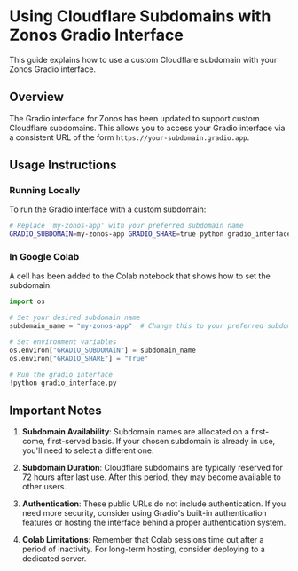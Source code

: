 # Using Cloudflare Subdomains with Zonos Gradio Interface

This guide explains how to use a custom Cloudflare subdomain with your Zonos Gradio interface.

## Overview

The Gradio interface for Zonos has been updated to support custom Cloudflare subdomains. This allows you to access your Gradio interface via a consistent URL of the form `https://your-subdomain.gradio.app`.

## Usage Instructions

### Running Locally

To run the Gradio interface with a custom subdomain:

```bash
# Replace 'my-zonos-app' with your preferred subdomain name
GRADIO_SUBDOMAIN=my-zonos-app GRADIO_SHARE=true python gradio_interface.py
```

### In Google Colab

A cell has been added to the Colab notebook that shows how to set the subdomain:

```python
import os

# Set your desired subdomain name
subdomain_name = "my-zonos-app"  # Change this to your preferred subdomain name

# Set environment variables
os.environ["GRADIO_SUBDOMAIN"] = subdomain_name
os.environ["GRADIO_SHARE"] = "True"

# Run the gradio interface
!python gradio_interface.py
```

## Important Notes

1. **Subdomain Availability**: Subdomain names are allocated on a first-come, first-served basis. If your chosen subdomain is already in use, you'll need to select a different one.

2. **Subdomain Duration**: Cloudflare subdomains are typically reserved for 72 hours after last use. After this period, they may become available to other users.

3. **Authentication**: These public URLs do not include authentication. If you need more security, consider using Gradio's built-in authentication features or hosting the interface behind a proper authentication system.

4. **Colab Limitations**: Remember that Colab sessions time out after a period of inactivity. For long-term hosting, consider deploying to a dedicated server.
